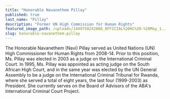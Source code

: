 ```yaml
---
title: "Honorable Navanethem Pillay"
published: true
last_name: "Pillay"
description: "Former UN High Commission for Human Rights"
featured_image_path: /uploads/1449750242866_OFFICIAL%20HC%20-%20May_1.JPG
slug: honorable-navanethem-pillay
---
```


The Honorable Navanethem (Navi) Pillay served as United Nations (UN) High Commissioner for Human Rights from 2008-14. Prior to this position, Ms. Pillay was elected in 2003 as a judge on the International Criminal Court. In 1995, Ms. Pillay was appointed as acting judge on the South African High Court, and in the same year was elected by the UN General Assembly to be a judge on the International Criminal Tribunal for Rwanda, where she served a total of eight years, the last four (1999-2003) as President. She currently serves on the Board of Advisors of the ABA's International Criminal Court Project.

